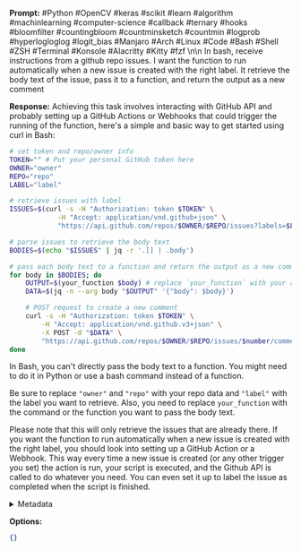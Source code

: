 **Prompt:**
#Python #OpenCV #keras #scikit #learn #algorithm #machinlearning #computer-science #callback #ternary #hooks #bloomfilter #countingbloom #countminsketch #countmin #logprob #hyperlogloglog #logit_bias #Manjaro #Arch #Linux #Code #Bash #Shell #ZSH #Terminal #Konsole #Alacritty #Kitty #fzf \n\n In bash, receive instructions from a github repo issues. I want the function to run automatically when a new issue is created with the right label. It retrieve the body text of the issue, pass it to a function, and return the output as a new comment

**Response:**
Achieving this task involves interacting with GitHub API and probably setting up a GitHub Actions or Webhooks that could trigger the running of the function, here's a simple and basic way to get started using curl in Bash:

```bash
# set token and repo/owner info
TOKEN="" # Put your personal GitHub token here
OWNER="owner"
REPO="repo"
LABEL="label"

# retrieve issues with label
ISSUES=$(curl -s -H "Authorization: token $TOKEN" \
            -H "Accept: application/vnd.github+json" \
            "https://api.github.com/repos/$OWNER/$REPO/issues?labels=$LABEL&state=open")

# parse issues to retrieve the body text
BODIES=$(echo "$ISSUES" | jq -r '.[] | .body')

# pass each body text to a function and return the output as a new comment
for body in $BODIES; do
    OUTPUT=$(your_function $body) # replace `your_function` with your actual function
    DATA=$(jq -n --arg body "$OUTPUT" '{"body": $body}')

    # POST request to create a new comment
    curl -s -H "Authorization: token $TOKEN" \
        -H "Accept: application/vnd.github.v3+json" \
        -X POST -d "$DATA" \
        "https://api.github.com/repos/$OWNER/$REPO/issues/$number/comments"
done
```

In Bash, you can't directly pass the body text to a function. You might need to do it in Python or use a bash command instead of a function.

Be sure to replace `"owner"` and `"repo"` with your repo data and `"label"` with the label you want to retrieve. Also, you need to replace `your_function` with the command or the function you want to pass the body text.

Please note that this will only retrieve the issues that are already there. If you want the function to run automatically when a new issue is created with the right label, you should look into setting up a GitHub Action or a Webhook. This way every time a new issue is created (or any other trigger you set) the action is run, your script is executed, and the Github API is called to do whatever you need. You can even set it up to label the issue as completed when the script is finished.

<details><summary>Metadata</summary>

- Duration: 66930 ms
- Datetime: 2023-09-06T14:58:14.674137
- Model: gpt-4-0613

</details>

**Options:**
```json
{}
```

